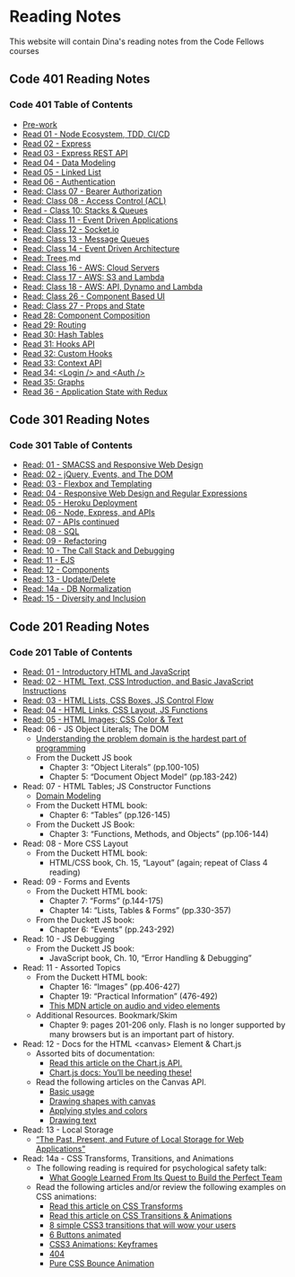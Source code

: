 # Reading Notes

This website will contain Dina's reading notes from the Code Fellows courses

## Code 401 Reading Notes

### Code 401 Table of Contents

* [Pre-work](401/pre-work.md)
* [Read 01 - Node Ecosystem, TDD, CI/CD](401/class-01.md)
* [Read 02 - Express](401/class-02.md)
* [Read 03 - Express REST API](401/class-03.md)
* [Read 04 - Data Modeling](401/class-04.md)
* [Read 05 - Linked List](401/class-05.md)
* [Read 06 - Authentication](401/class-06.md)
* [Read: Class 07 - Bearer Authorization](401/class-07.md)
* [Read: Class 08 - Access Control (ACL)](401/class-08.md)
* [Read - Class 10: Stacks & Queues](401/class-10.md)
* [Read: Class 11 - Event Driven Applications](401/class-11.md)
* [Read: Class 12 - Socket.io](401/class-12.md)
* [Read: Class 13 - Message Queues](401/class-13.md)
* [Read: Class 14 - Event Driven Architecture](401/class-14.md)
* [Read: Trees](401/class-15).md
* [Read: Class 16 - AWS: Cloud Servers](401/class-16.md)
* [Read: Class 17 - AWS: S3 and Lambda](401/class-17.md)
* [Read: Class 18 - AWS: API, Dynamo and Lambda](401/class-18.md)
* [Read: Class 26 - Component Based UI](401/class-26.md)
* [Read: Class 27 - Props and State](401/class-27.md)
* [Read 28: Component Composition](401/class-28.md)
* [Read 29: Routing](401/class-29.md)
* [Read 30: Hash Tables](401/class-30.md)
* [Read 31: Hooks API](401/class-31.md)
* [Read 32: Custom Hooks](401/class-32.md)
* [Read 33: Context API](401/class-33.md)
* [Read 34: \<Login /> and \<Auth />](401/class-34.md)
* [Read 35: Graphs](401/class-35.md)
* [Read 36 - Application State with Redux](401/class-36.md)

## Code 301 Reading Notes

### Code 301 Table of Contents

* [Read: 01 - SMACSS and Responsive Web Design](301/class-01.md)
* [Read: 02 - jQuery, Events, and The DOM](301/class-02.md)
* [Read: 03 - Flexbox and Templating](301/class-03.md)
* [Read: 04 - Responsive Web Design and Regular Expressions](301/class-04.md)
* [Read: 05 - Heroku Deployment](301/class-05.md)
* [Read: 06 - Node, Express, and APIs](301/class-06.md)
* [Read: 07 - APIs continued](301/class-07.md)
* [Read: 08 - SQL](301/class-08.md)
* [Read: 09 - Refactoring](301/class-09.md)
* [Read: 10 - The Call Stack and Debugging](301/class-10.md)
* [Read: 11 - EJS](301/class-11.md)
* [Read: 12 - Components](301/class-12.md)
* [Read: 13 - Update/Delete](301/class-13.md)
* [Read: 14a - DB Normalization](301/class-14.md)
* [Read: 15 - Diversity and Inclusion](301/class-15.md)

## Code 201 Reading Notes

### Code 201 Table of Contents

* [Read: 01 - Introductory HTML and JavaScript](201/class-01.md)
* [Read: 02 - HTML Text, CSS Introduction, and Basic JavaScript Instructions](201/class-02.md)
* [Read: 03 - HTML Lists, CSS Boxes, JS Control Flow](201/class-03.md)
* [Read: 04 - HTML Links, CSS Layout, JS Functions](201/class-04.md)
* [Read: 05 - HTML Images; CSS Color & Text](201/class-05.md)
* Read: 06 - JS Object Literals; The DOM
  * [Understanding the problem domain is the hardest part of programming](https://simpleprogrammer.com/understanding-the-problem-domain-is-the-hardest-part-of-programming)
  * From the Duckett JS book
    * Chapter 3: “Object Literals” (pp.100-105)
    * Chapter 5: “Document Object Model” (pp.183-242)
* Read: 07 - HTML Tables; JS Constructor Functions
  * [Domain Modeling](https://github.com/codefellows/domain_modeling#domain-modeling)
  * From the Duckett HTML book:
    * Chapter 6: “Tables” (pp.126-145)
  * From the Duckett JS Book:
    * Chapter 3: “Functions, Methods, and Objects” (pp.106-144)
* Read: 08 - More CSS Layout
  * From the Duckett HTML book:
    * HTML/CSS book, Ch. 15, “Layout” (again; repeat of Class 4 reading)
* Read: 09 - Forms and Events
  * From the Duckett HTML book:
    * Chapter 7: “Forms” (p.144-175)
    * Chapter 14: “Lists, Tables & Forms” (pp.330-357)
  * From the Duckett JS book:
    * Chapter 6: “Events” (pp.243-292)
* Read: 10 - JS Debugging
  * From the Duckett JS book:
    * JavaScript book, Ch. 10, “Error Handling & Debugging”
* Read: 11 - Assorted Topics
  * From the Duckett HTML book:
    * Chapter 16: “Images” (pp.406-427)
    * Chapter 19: “Practical Information” (476-492)
    * [This MDN article on audio and video elements](https://developer.mozilla.org/en-US/docs/Learn/JavaScript/Client-side_web_APIs/Video_and_audio_APIs)
  * Additional Resources. Bookmark/Skim
    * Chapter 9: pages 201-206 only. Flash is no longer supported by many browsers but is an important part of history.
* Read: 12 - Docs for the HTML \<canvas> Element & Chart.js
  * Assorted bits of documentation:
    * [Read this article on the Chart.js API.](https://www.webdesignerdepot.com/2013/11/easily-create-stunning-animated-charts-with-chart-js/)
    * [Chart.js docs: You’ll be needing these!](https://www.chartjs.org/docs/latest/)
  * Read the following articles on the Canvas API.
    * [Basic usage](https://developer.mozilla.org/en-US/docs/Web/API/Canvas_API/Tutorial/Basic_usage)
    * [Drawing shapes with canvas](https://developer.mozilla.org/en-US/docs/Web/API/Canvas_API/Tutorial/Drawing_shapes)
    * [Applying styles and colors](https://developer.mozilla.org/en-US/docs/Web/API/Canvas_API/Tutorial/Applying_styles_and_colors)
    * [Drawing text](https://developer.mozilla.org/en-US/docs/Web/API/Canvas_API/Tutorial/Drawing_text)
* Read: 13 - Local Storage
  * [“The Past, Present, and Future of Local Storage for Web Applications”](http://diveinto.html5doctor.com/storage.html)
* Read: 14a - CSS Transforms, Transitions, and Animations
  * The following reading is required for psychological safety talk:
    * [What Google Learned From Its Quest to Build the Perfect Team](https://www.nytimes.com/2016/02/28/magazine/what-google-learned-from-its-quest-to-build-the-perfect-team.html)
  * Read the following articles and/or review the following examples on CSS animations:
    * [Read this article on CSS Transforms](https://learn.shayhowe.com/advanced-html-css/css-transforms/)
    * [Read this article on CSS Transitions & Animations](https://learn.shayhowe.com/advanced-html-css/transitions-animations/)
    * [8 simple CSS3 transitions that will wow your users](http://www.webdesignerdepot.com/2014/05/8-simple-css3-transitions-that-will-wow-your-users)
    * [6 Buttons animated](https://codepen.io/retyui/pen/ByoaXV)
    * [CSS3 Animations: Keyframes](https://codepen.io/akshaychauhan/pen/oAfae)
    * [404](https://codepen.io/kieranfivestars/pen/MYdQxX)
    * [Pure CSS Bounce Animation](https://codepen.io/dp_lewis/pen/gCfBv)
